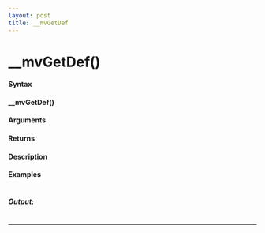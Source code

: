 ```yaml
---
layout: post
title: __mvGetDef
---
```


# __mvGetDef()


#### Syntax

#### __mvGetDef()

#### Arguments

#### Returns

#### Description

#### Examples

```

```

##### Output:

```

```

---